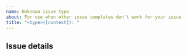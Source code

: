 ```yaml
---
name: Unknown issue type
about: For use when other issue templates don't work for your issue
title: "<type>([context]): "
---
```


<!-- @format -->

<!--
Please use <type> in title to describe the type of issue you are raising. Note that we use semantic titles in our pull requests, so where possible please stick to that format.

Please use [context] in title to describe the package related to this issue.
Valid options are; Release, Label, Variable, Installer
context example: bug(installer): {your title here}
-->

## Issue details

<!--Literally whatever you think you need. You chose this template because all other templates didn't fit... -->

<!-- Uncomment if you want to request a new issue template
We want to make it easy for everyone to use our github, and sometime we don't have a template which works right. Here we would like you to ask you what template needs adding?

## Issue Template Request
-->

<!-- [META]
name:
about:
title:
labels:
assigned:
-->

<!-- [BODY] -->
<!-- Here goes whatever you think the body should be. You can include comments in this section-->

